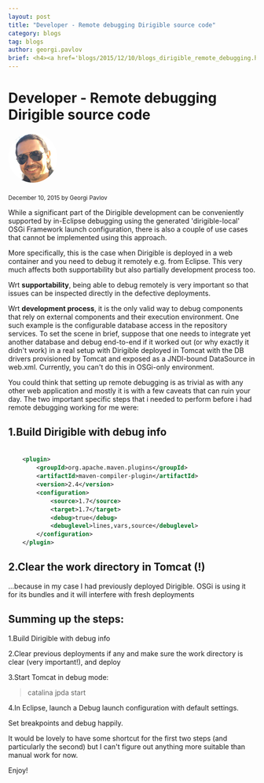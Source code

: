 ```yaml
---
layout: post
title: "Developer - Remote debugging Dirigible source code"
category: blogs
tag: blogs
author: georgi.pavlov
brief: <h4><a href='blogs/2015/12/10/blogs_dirigible_remote_debugging.html'>Developer - Remote debugging Dirigible source code</a></h4> <sub class="post-info">December 10, 2015 by Georgi Pavlov</sub></br>While a significant part of the Dirigible development can be conveniently supported by in-Eclipse debugging using the generated 'dirigible-local' OSGi Framework launch configuration, there is also a couple of use cases that cannot be implemented using this approach...<br>
---
```


Developer - Remote debugging Dirigible source code
===

<img class="img-responsive" src="/img/team/georgi.pavlov.png" style="border-radius: 50%;">
<br>

<sub class="post-info">December 10, 2015 by Georgi Pavlov</sub>

While a significant part of the Dirigible development can be conveniently supported by in-Eclipse debugging using the generated 'dirigible-local' OSGi Framework launch configuration, there is also a couple of use cases that cannot be implemented using this approach.

More specifically, this is the case when Dirigible is deployed in a web container and you need to debug it remotely e.g. from Eclipse.
This very much affects both supportability but also partially development process too. 

Wrt **supportability**, being able to debug remotely is very important so that issues can be inspected directly in the defective deployments.

Wrt **development process**, it is the only valid way to debug components that rely on external components and their execution environment.
One such example is the configurable database access in the repository services. To set the scene in brief, suppose that one needs to integrate yet another database and debug end-to-end if it worked out (or why exactly it didn't work) in a real setup with Dirigible deployed in Tomcat with the DB drivers provisioned by Tomcat and exposed as a JNDI-bound DataSource in web.xml. Currently, you can't do this in OSGi-only environment.

You could think that setting up remote debugging is as trivial as with any other web application and mostly it is with a few caveats that can ruin your day.
The two important specific steps that i needed to perform before i had remote debugging working for me were:

1.Build Dirigible with debug info
----

```xml

	<plugin>
		<groupId>org.apache.maven.plugins</groupId>
		<artifactId>maven-compiler-plugin</artifactId>
		<version>2.4</version>
		<configuration>
			<source>1.7</source>
			<target>1.7</target>
	        <debug>true</debug>
	        <debuglevel>lines,vars,source</debuglevel> 
		</configuration>
	</plugin>

```
	
2.Clear the work directory in Tomcat (!)
---- 


...because in my case I had previously deployed Dirigible. OSGi is using it for its bundles and it will interfere with fresh deployments

Summing up the steps:
----

1.Build Dirigible with debug info

2.Clear previous deployments if any and make sure the work directory is clear (very important!), and deploy

3.Start Tomcat in debug mode:

> catalina jpda start

4.In Eclipse, launch a Debug launch configuration with default settings.

 
Set breakpoints and debug happily.

It would be lovely to have some shortcut for the first two steps (and particularly the second) but I can't figure out anything more suitable than manual work for now. 

Enjoy!

